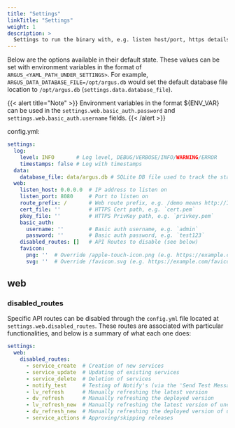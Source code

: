 ```yaml
---
title: "Settings"
linkTitle: "Settings"
weight: 1
description: >
  Settings to run the binary with, e.g. listen host/port, https details, log level.
---
```


Below are the options available in their default state. These values can be set with environment variables in the format of `ARGUS_<YAML_PATH_UNDER_SETTINGS>`. For example, `ARGUS_DATA_DATABASE_FILE=/opt/argus.db` would set the default database file location to `/opt/argus.db` (`settings.data.database_file`).

{{< alert title="Note" >}}
Environment variables in the format ${ENV_VAR} can be used in the `settings.web.basic_auth.password` and `settings.web.basic_auth.username` fields.
{{< /alert >}}

config.yml:
```yaml
settings:
  log:
    level: INFO       # Log level, DEBUG/VERBOSE/INFO/WARNING/ERROR
    timestamps: false # Log with timestamps
  data:
    database_file: data/argus.db # SQLite DB file used to track the state of services
  web:
    listen_host: 0.0.0.0  # IP address to listen on
    listen_port: 8080     # Port to listen on
    route_prefix: /       # Web route prefix, e.g. /demo means http://IP:PORT/demo to access
    cert_file: ''         # HTTPS Cert path, e.g. `cert.pem`
    pkey_file: ''         # HTTPS PrivKey path, e.g. `privkey.pem`
    basic_auth:
      username: ''        # Basic auth username, e.g. `admin`
      password: ''        # Basic auth password, e.g. `test123`
    disabled_routes: []   # API Routes to disable (see below)
    favicon:
      png: ''  # Override /apple-touch-icon.png (e.g. https://example.com/apple-touch-icon.png)
      svg: ''  # Override /favicon.svg (e.g. https://example.com/favicon.svg)
```


## web

### disabled_routes
Specific API routes can be disabled through the `config.yml` file located at `settings.web.disabled_routes`. These routes are associated with particular functionalities, and below is a summary of what each one does:
```yaml
settings:
  web:
    disabled_routes:
      - service_create  # Creation of new services
      - service_update  # Updating of existing services
      - service_delete  # Deletion of services
      - notify_test     # Testing of Notify's (via the 'Send Test Message' button)
      - lv_refresh      # Manually refreshing the latest version
      - dv_refresh      # Manually refreshing the deployed version
      - lv_refresh_new  # Manually refreshing the latest version of uncreated services
      - dv_refresh_new  # Manually refreshing the deployed version of uncreated services
      - service_actions # Approving/skipping releases
```
